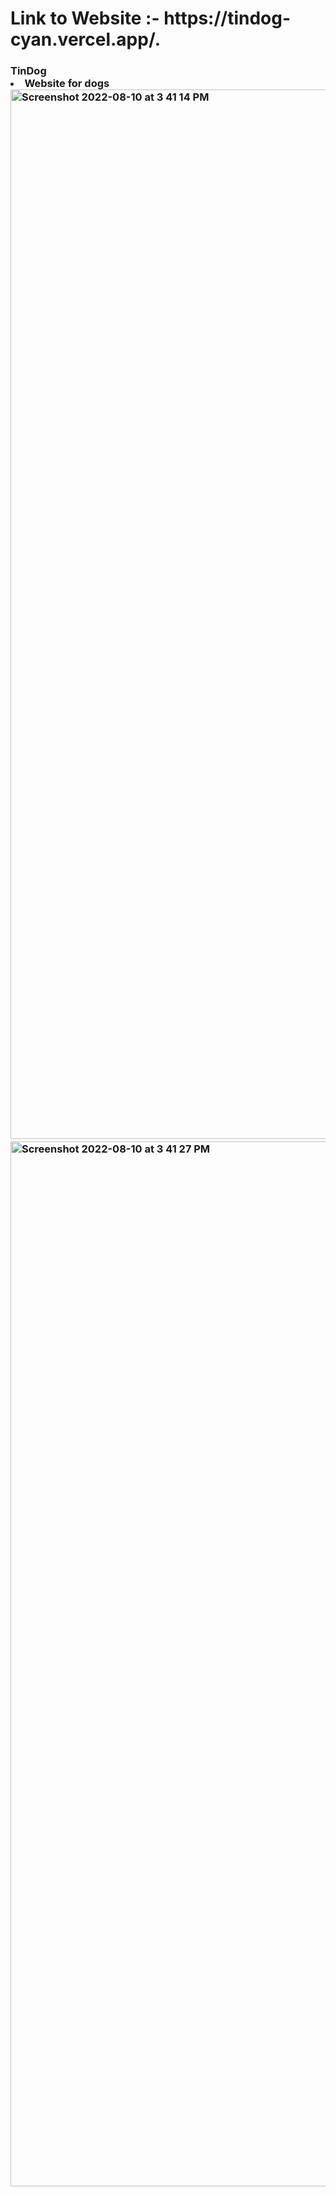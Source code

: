 <h1>Link to Website :- https://tindog-cyan.vercel.app/. <br>


<h3>TinDog 
<li>Website for dogs 
<img width="1679" alt="Screenshot 2022-08-10 at 3 41 14 PM" src="https://user-images.githubusercontent.com/69352034/183876676-86e54af5-d614-4f47-88c4-37c914b135a8.png">
<img width="1672" alt="Screenshot 2022-08-10 at 3 41 27 PM" src="https://user-images.githubusercontent.com/69352034/183876691-cca39e08-3dd3-49a7-a4af-ec6c612c1bea.png">
